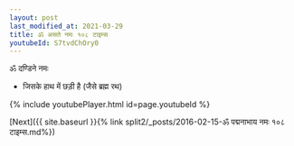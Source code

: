 ```yaml
---
layout: post
last_modified_at: 2021-03-29
title: ॐ असते नमः १०८ टाइम्स
youtubeId: S7tvdChOry0
---
```

 
 
 ॐ दण्डिने नमः  
 
 -  जिसके हाथ में छड़ी है (जैसे ब्रह्म रथ) 
 
  
 
  
 
 
 
 
 
 


{% include youtubePlayer.html id=page.youtubeId %}
 
[Next]({{ site.baseurl }}{% link  split2/_posts/2016-02-15-ॐ पद्मनाभाय नमः १०८ टाइम्स.md%})
 
